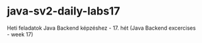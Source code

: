 # java-sv2-daily-labs17
Heti feladatok Java Backend képzéshez - 17. hét (Java Backend excercises - week 17)
